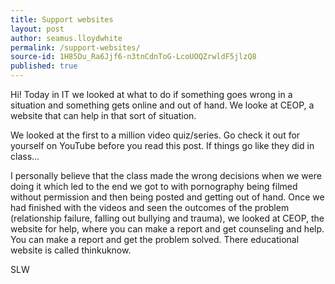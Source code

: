 ```yaml
---
title: Support websites
layout: post
author: seamus.lloydwhite
permalink: /support-websites/
source-id: 1H85Du_Ra6Jjf6-n3tnCdnToG-LcoUOQZrwldF5jlzQ8
published: true
---
```

Hi! Today in IT we looked at what to do if something goes wrong in a situation and something gets online and out of hand. We looke at CEOP, a website that can help in that sort of situation.

We looked at the first to a million video quiz/series. Go check it out for yourself on YouTube before you read this post. If things go like they did in class…

I personally believe that the class made the wrong decisions when we were doing it which led to the end we got to with pornography being filmed without permission and then being posted and getting out of hand. Once we had finished with the videos and seen the outcomes of the problem (relationship failure, falling out bullying and trauma), we looked at CEOP, the website for help, where you can make a report and get counseling and help. You can make a report and get the problem solved. There educational website is called thinkuknow.

SLW

